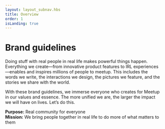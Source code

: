```yaml
---
layout: layout_subnav.hbs
title: Overview
order: 1
isLanding: true
---
```


# Brand guidelines
Doing stuff with real people in real life makes powerful things happen. Everything we create—from innovative product features to IRL experiences—enables and inspires millions of people to meetup. This includes the words we write, the interactions we design, the pictures we feature, and the stories we share with the world.

With these brand guidelines, we immerse everyone who creates for Meetup in our values and essence. The more unified we are, the larger the impact we will have on lives. Let’s do this.

**Purpose:** Real community for everyone<br />
**Mission:** We bring people together in real life to do more of what matters to them
